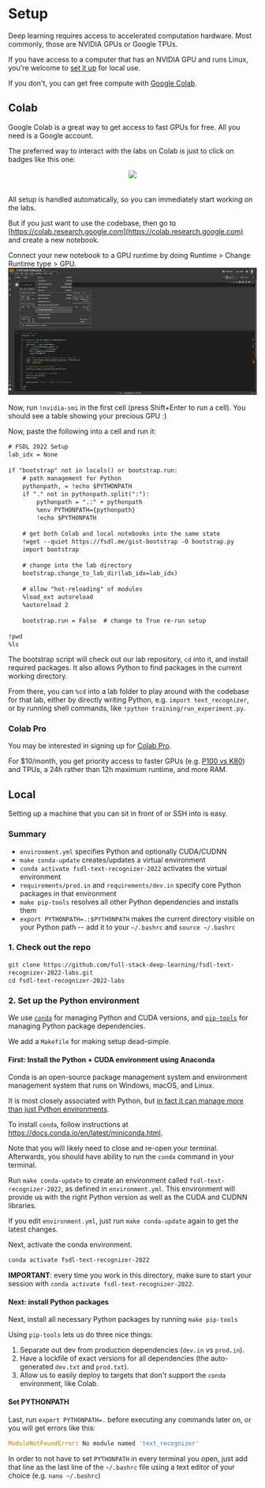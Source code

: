 # Setup

Deep learning requires access to accelerated computation hardware.
Most commonly, those are NVIDIA GPUs or Google TPUs.

If you have access to a computer that has an NVIDIA GPU and runs Linux, you're welcome to [set it up](#Local) for local use.

If you don't, you can get free compute with [Google Colab](#Colab).

## Colab

Google Colab is a great way to get access to fast GPUs for free.
All you need is a Google account.

The preferred way to interact with the labs on Colab is just to click on badges like this one:
<div align="center">
  <a href="http://fsdl.me/lab01-colab"> <img src=https://colab.research.google.com/assets/colab-badge.svg width=240> </a>
</div> <br>

All setup is handled automatically,
so you can immediately start working on the labs.

But if you just want to use the codebase, then
go to [https://colab.research.google.com](https://colab.research.google.com)
and create a new notebook.

Connect your new notebook to a GPU runtime by doing Runtime > Change Runtime type > GPU.
![](colab_runtime.png)

Now, run `!nvidia-smi` in the first cell (press Shift+Enter to run a cell).
You should see a table showing your precious GPU :)

Now, paste the following into a cell and run it:

```
# FSDL 2022 Setup
lab_idx = None

if "bootstrap" not in locals() or bootstrap.run:
    # path management for Python
    pythonpath, = !echo $PYTHONPATH
    if "." not in pythonpath.split(":"):
        pythonpath = ".:" + pythonpath
        %env PYTHONPATH={pythonpath}
        !echo $PYTHONPATH

    # get both Colab and local notebooks into the same state
    !wget --quiet https://fsdl.me/gist-bootstrap -O bootstrap.py
    import bootstrap

    # change into the lab directory
    bootstrap.change_to_lab_dir(lab_idx=lab_idx)

    # allow "hot-reloading" of modules
    %load_ext autoreload
    %autoreload 2

    bootstrap.run = False  # change to True re-run setup

!pwd
%ls
```

The bootstrap script will
check out our lab repository,
`cd` into it,
and install required packages.
It also allows Python to find packages in the current working directory.

From there, you can `%cd` into a lab folder
to play around with the codebase for that lab,
either by directly writing Python,
e.g. `import text_recognizer`,
or by running shell commands, like
`!python training/run_experiment.py`.

### Colab Pro

You may be interested in signing up for [Colab Pro](https://colab.research.google.com/signup).

For $10/month, you get priority access to faster GPUs (e.g. [P100 vs K80](https://www.xcelerit.com/computing-benchmarks/insights/nvidia-p100-vs-k80-gpu/)) and TPUs, a 24h rather than 12h maximum runtime, and more RAM.

## Local

Setting up a machine that you can sit in front of or SSH into is easy.

### Summary

- `environment.yml` specifies Python and optionally CUDA/CUDNN
- `make conda-update` creates/updates a virtual environment
- `conda activate fsdl-text-recognizer-2022` activates the virtual environment
- `requirements/prod.in` and `requirements/dev.in` specify core Python packages in that environment
- `make pip-tools` resolves all other Python dependencies and installs them
- `export PYTHONPATH=.:$PYTHONPATH` makes the current directory visible on your Python path -- add it to your `~/.bashrc` and `source ~/.bashrc`

### 1. Check out the repo

```
git clone https://github.com/full-stack-deep-learning/fsdl-text-recognizer-2022-labs.git
cd fsdl-text-recognizer-2022-labs
```

### 2. Set up the Python environment

We use
[`conda`](https://docs.conda.io/en/latest/miniconda.html)
for managing Python and CUDA versions, and
[`pip-tools`](https://github.com/jazzband/pip-tools)
for managing Python package dependencies.

We add a `Makefile` for making setup dead-simple.

#### First: Install the Python + CUDA environment using Anaconda

Conda is an open-source package management system and environment management system that runs on Windows, macOS, and Linux.

It is most closely associated with Python, but
[in fact it can manage more than just Python environments](https://jakevdp.github.io/blog/2016/08/25/conda-myths-and-misconceptions/).

To install `conda`, follow instructions at https://docs.conda.io/en/latest/miniconda.html.

Note that you will likely need to close and re-open your terminal.
Afterwards, you should have ability to run the `conda` command in your terminal.

Run `make conda-update` to create an environment called `fsdl-text-recognizer-2022`, as defined in `environment.yml`.
This environment will provide us with the right Python version as well as the CUDA and CUDNN libraries.

If you edit `environment.yml`, just run `make conda-update` again to get the latest changes.

Next, activate the conda environment.

```sh
conda activate fsdl-text-recognizer-2022
```

**IMPORTANT**: every time you work in this directory, make sure to start your session with `conda activate fsdl-text-recognizer-2022`.

#### Next: install Python packages

Next, install all necessary Python packages by running `make pip-tools`

Using `pip-tools` lets us do three nice things:

1. Separate out dev from production dependencies (`dev.in` vs `prod.in`).
2. Have a lockfile of exact versions for all dependencies (the auto-generated `dev.txt` and `prod.txt`).
3. Allow us to easily deploy to targets that don't support the `conda` environment, like Colab.

#### Set PYTHONPATH

Last, run `export PYTHONPATH=.` before executing any commands later on, or you will get errors like this:
```python
ModuleNotFoundError: No module named 'text_recognizer'
```

In order to not have to set `PYTHONPATH` in every terminal you open, just add that line as the last line of the `~/.bashrc` file using a text editor of your choice (e.g. `nano ~/.bashrc`)

